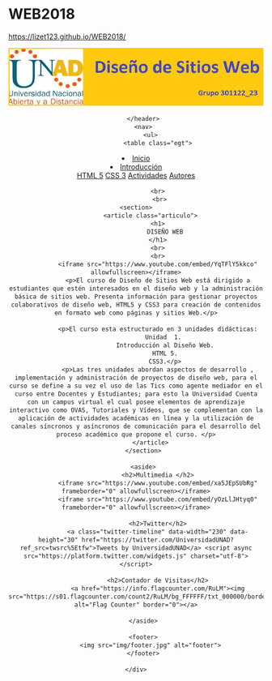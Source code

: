 # WEB2018
https://lizet123.github.io/WEB2018/
<!DOCTYPE html>
 <html lang="es">
 <head>
<meta charset="utf-8" />
<title>Diseño Web</title>
<link rel="stylesheet" href="estilos.css">
</head>
    <body>
         <div id="encabezado">
        <header>
           <img src="encabezado.jpg" alt="header">
            
        </header>
        <nav>
			<ul>
                <table class="egt">

  <tr>

<li>
 <th><a href="index.html">Inicio</a></th>
</li>
<li>
 <th><a href="pag/introduccion.html">Introducción</a></th>
</li>
 <th><a href="pag/html5.html">HTML 5</a></th>
 <th><a href="pag/css3.html">CSS 3</a></th>
 <th><a href="pag/actividades.html">Actividades</a></th>
 <th><a href="pag/autores.html">Autores</a> </th>
   </tr>
		</ul>
		</nav>
                </table>
                              
				<br>
                 <br>
 	<section>
			<article class="articulo">
				<h1>
					DISEÑO WEB
				</h1>
				<br>
				<br>
				<iframe src="https://www.youtube.com/embed/YqTFlY5kkco" allowfullscreen></iframe>
				<p>El curso de Diseño de Sitios Web está dirigido a estudiantes que estén interesados en el diseño web y la administración básica de sitios web. Presenta información para gestionar proyectos colaborativos de diseño web, HTML5 y CSS3 para creación de contenidos en formato web como páginas y sitios Web.</p>

				<p>El curso esta estructurado en 3 unidades didácticas:
 					Unidad  1. 
 					Introducción al Diseño Web.
 					HTML 5.
 					CSS3.</p>
				<p>Las tres unidades abordan aspectos de desarrollo , implementación y administración de proyectos de diseño web, para el curso se define a su vez el uso de las Tics como agente mediador en el curso entre Docentes y Estudiantes; para esto la Universidad Cuenta con un campus virtual el cual posee elementos de aprendizaje interactivo como OVAS, Tutoriales y Vídeos, que se complementan con la aplicación de actividades académicas en línea y la utilización de canales síncronos y asíncronos de comunicación para el desarrollo del proceso académico que propone el curso. </p>
			</article>
		</section>

		<aside>
				<h2>Multimedia </h2>
				<iframe src="https://www.youtube.com/embed/xa5JEpSUbRg" frameborder="0" allowfullscreen></iframe>
				<iframe src="https://www.youtube.com/embed/yOzLlJHtyq0" frameborder="0" allowfullscreen></iframe>
				
				<h2>Twitter</h2>
				<a class="twitter-timeline" data-width="230" data-height="30" href="https://twitter.com/UniversidadUNAD?ref_src=twsrc%5Etfw">Tweets by UniversidadUNAD</a> <script async src="https://platform.twitter.com/widgets.js" charset="utf-8"></script>

				<h2>Contador de Visitas</h2>
				<a href="https://info.flagcounter.com/RuLM"><img src="https://s01.flagcounter.com/count2/RuLM/bg_FFFFFF/txt_000000/border_CCCCCC/columns_2/maxflags_10/viewers_0/labels_0/pageviews_0/flags_0/percent_0/" alt="Flag Counter" border="0"></a>

		</aside>

		<footer>
			<img src="img/footer.jpg" alt="footer">
		</footer>

	</div>

</body>
</html>
